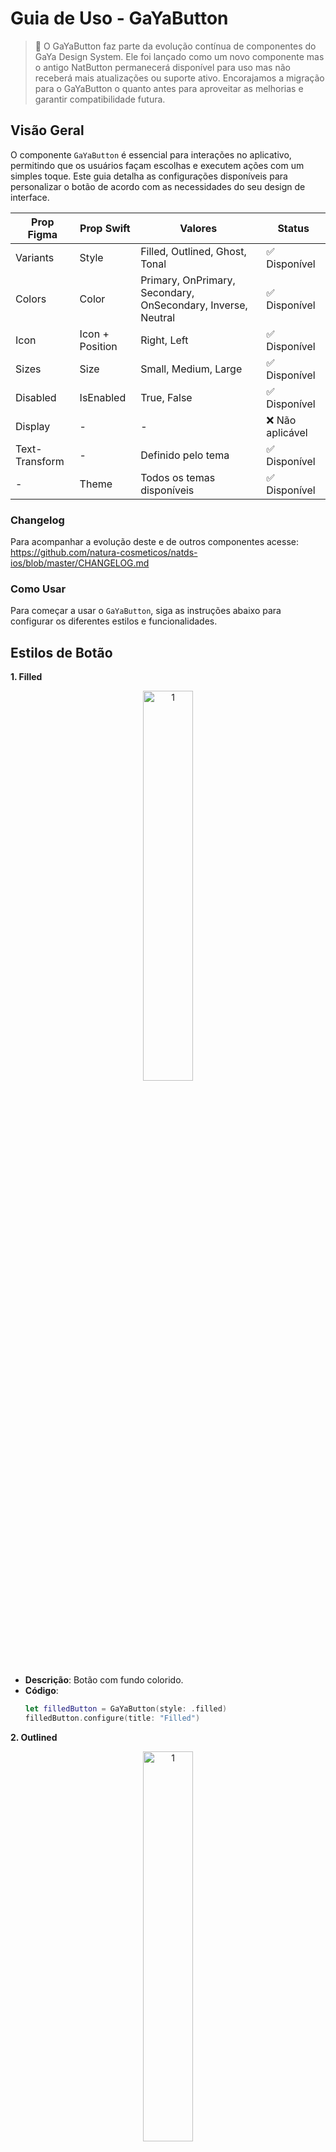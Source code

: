 # Guia de Uso - GaYaButton

> 📢 O GaYaButton faz parte da evolução contínua de componentes do GaYa Design System. Ele foi lançado como um novo componente mas o antigo NatButton permanecerá disponível para uso mas não receberá mais atualizações ou suporte ativo. Encorajamos a migração para o GaYaButton o quanto antes para aproveitar as melhorias e garantir compatibilidade futura.


## Visão Geral

O componente `GaYaButton` é essencial para interações no aplicativo, permitindo que os usuários façam escolhas e executem ações com um simples toque. Este guia detalha as configurações disponíveis para personalizar o botão de acordo com as necessidades do seu design de interface.

| Prop Figma       | Prop Swift       | Valores                    | Status            |
| -------------- | -------------- | ------------------------- | ----------------- |
| Variants          | Style          | Filled, Outlined, Ghost, Tonal | ✅  Disponível       |
| Colors          | Color          | Primary, OnPrimary, Secondary, OnSecondary, Inverse, Neutral | ✅  Disponível       |
| Icon          | Icon + Position           | Right, Left         | ✅  Disponível       |
| Sizes          | Size           | Small, Medium, Large      | ✅  Disponível       |
| Disabled          | IsEnabled      | True, False               | ✅  Disponível       |
| Display          | -        | -               | ❌  Não aplicável  |
| Text-Transform          | - | Definido pelo tema     | ✅  Disponível  |
| -          | Theme          | Todos os temas disponíveis      | ✅  Disponível       |

### Changelog

Para acompanhar a evolução deste e de outros componentes acesse: https://github.com/natura-cosmeticos/natds-ios/blob/master/CHANGELOG.md

### Como Usar

Para começar a usar o `GaYaButton`, siga as instruções abaixo para configurar os diferentes estilos e funcionalidades.

## Estilos de Botão

**1. Filled**

<p align="center">
  <img alt="1" src="./images/gayabutton_filled.png" width="40%"> 
</p>

   - **Descrição**: Botão com fundo colorido.
   - **Código**:
     ```swift
     let filledButton = GaYaButton(style: .filled)
     filledButton.configure(title: "Filled")
     ```

**2. Outlined**

<p align="center">
  <img alt="1" src="./images/gayabutton_outlined.png" width="40%"> 
</p>

   - **Descrição**: Botão com borda e fundo transparente.
   - **Código**:
     ```swift
     let outlinedButton = GaYaButton(style: .outlined)
     outlinedButton.configure(title: "Outlined")
     ```

**3. Ghost**

<p align="center">
  <img alt="1" src="./images/gayabutton_ghost.png" width="40%"> 
</p>

   - **Descrição**: Botão sem borda ou fundo, apenas texto.
   - **Código**:
     ```swift
     let textButton = GaYaButton(style: .ghost)
     textButton.configure(title: "Ghost")
     ```
     
**4. Tonal**

<p align="center">
  <img alt="1" src="./images/gayabutton_tonal.png" width="40%"> 
</p>

   - **Descrição**: Botão com fundo colorido, cores mais claras.
   - **Código**:
     ```swift
     let tonalButton = GaYaButton(style: .tonal)
     tonalButton.configure(title: "Tonal")
     ```

## Cores

**1. Primary**
   - **Código**:
     ```swift
     button.configure(color: .primary)
     ```

**2. OnPrimary**
   - **Código**:
     ```swift
     button.configure(color: .onPrimary)
     ```

**3. Secondary**
   - **Código**:
     ```swift
     button.configure(color: .secondary)
     ```
     
**4. OnSecondary**
   - **Código**:
     ```swift
     button.configure(color: .onSecondary)
     ```

**4. Inverse**
   - **Código**:
     ```swift
     button.configure(color: .inverse)
     ```

**4. Neutral**
   - **Código**:
     ```swift
     button.configure(color: .neutral)
     ```

## Ícones

**Posicionamento de Ícones**

<p align="center">
  <img alt="1" src="./images/gayabutton_icons.png" width="40%"> 
</p>

   - **Descrição**: Adicione ícones ao botão para melhorar a identificação visual.
   - **À Direita**:
     ```swift
     let button = GaYaButton(style: .filled)
     button.configure(icon: getIcon(.outlinedAlertNotification), position: .right)
     ```
   - **À Esquerda**:
     ```swift
     let button = GaYaButton(style: .filled)
     button.configure(icon: getIcon(.outlinedAlertNotification), position: .left)
     ```

## Tamanho, Ativação, Posicionamento e Text-transform

**Tamanhos Disponíveis**

<p align="center">
  <img alt="1" src="./images/gayabutton_sizes.png" width="40%"> 
</p>

   - **Semi, Semix e Medium**
     - Ajuste o tamanho para adequar-se ao contexto de uso.
     
     ```swift
     let button = GaYaButton(style: .filled, size: .medium)
     button.configure(title: "Filled - Medium")

     let button = GaYaButton(style: .filled, size: .semix)
     button.configure(title: "Filled - Semix")

     let button = GaYaButton(style: .outlined, size: .semi)
     button.configure(title: "Outlined - Semi")
     

**Ativação**

<p align="center">
  <img alt="1" src="./images/gayabutton_disabled.png" width="40%"> 
</p>

   - **Habilitar/Desabilitar Botão**
     - Gerencie se o botão pode ser interagido pelo usuário.
     
     ```swift
     let disabledButton = GaYaButton(style: .filled)
     disabledButton.isEnabled = false
     disabledButton.configure(title: "Desabilitado")
     ```

**Posicionamento (não aplicável)**
   - **Display**
     - O posicionamento obedece a arquitetura da tela utilizada e hierarquia dos componentes existentes.
    
**Text-transform (não aplicável)**
   - **Definido pelo tema**
     - Gerenciado pelo tema, podem ser Uppercase, Lowercase, Capitalize mas será modificada diretamente pelo tema utilizado
     

## Temas

**Aplicando Temas**
   - **Descrição**: Customize o tema do botão para corresponder ao flavor visual do seu app.
   - **Exemplo**:
     ```swift
     let themeButton = GaYaButton(style: .filled, theme: .avonLight)
     themeButton.configure(title: "Tema Avon")
     ```

